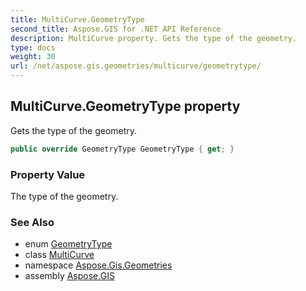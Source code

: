 ```yaml
---
title: MultiCurve.GeometryType
second_title: Aspose.GIS for .NET API Reference
description: MultiCurve property. Gets the type of the geometry.
type: docs
weight: 30
url: /net/aspose.gis.geometries/multicurve/geometrytype/
---
```

## MultiCurve.GeometryType property

Gets the type of the geometry.

```csharp
public override GeometryType GeometryType { get; }
```

### Property Value

The type of the geometry.

### See Also

* enum [GeometryType](../../geometrytype/)
* class [MultiCurve](../)
* namespace [Aspose.Gis.Geometries](../../multicurve/)
* assembly [Aspose.GIS](../../../)



